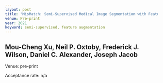 ```yaml
---
layout: post
title: "MisMatch: Semi-Supervised Medical Image Segmentation with Feature Augmentation"
venue: Pre-print
year: 2021
keyword: semi-supervised, feature augmentation
---
```

Mou-Cheng Xu, Neil P. Oxtoby, Frederick J. Wilson, Daniel C. Alexander, Joseph Jacob
---
Venue: pre-print

Acceptance rate: n/a
